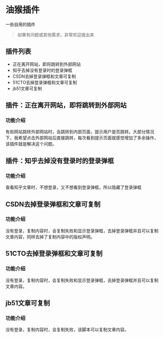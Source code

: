 # 油猴插件

一些自用的插件

> 如果有问题或其他需求，非常欢迎提出来

## 插件列表

- 正在离开网站，即将跳转到外部网站
- 知乎去掉没有登录时的登录弹框
- CSDN去掉登录弹框和文章可复制
- 51CTO去掉登录弹框和文章可复制
- jb51文章可复制

## 插件：正在离开网站，即将跳转到外部网站

### 功能介绍

有些网站跳转外部网站时，会跳转到内部页面，提示用户是否跳转。大部分情况下，我希望点击外部网站后直接跳转，每次看到提示页面就感觉增加了多余操作，该插件就是解决这个问题。

## 插件：知乎去掉没有登录时的登录弹框

### 功能介绍

查看知乎文章时，不想登录，又不想看到登录弹框，所以隐藏了登录弹框

## CSDN去掉登录弹框和文章可复制

### 功能介绍

没有登录，复制内容时，会复制失败和显示登录弹框，去掉登录弹框并且可以复制文章内容，同样去掉了复制内容中的版权声明。


## 51CTO去掉登录弹框和文章可复制

### 功能介绍

没有登录，复制内容时，会复制失败和显示登录弹框，去掉登录弹框并且可以复制文章内容。

## jb51文章可复制

### 功能介绍

没有登录，复制内容时，会复制失败，该脚本可以复制文章内容。
